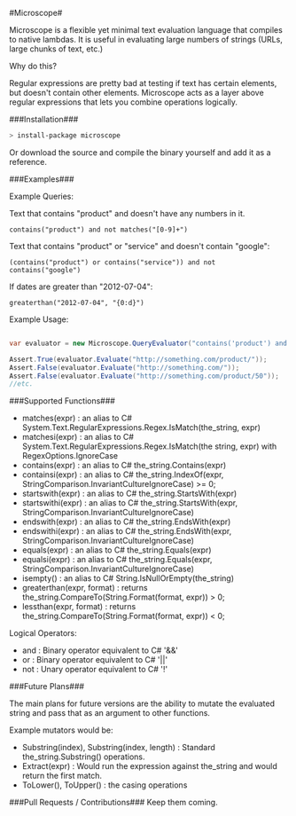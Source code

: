 #Microscope#

Microscope is a flexible yet minimal text evaluation language that compiles to native lambdas. It is useful in evaluating large numbers of strings (URLs, large chunks of text, etc.)

Why do this?

Regular expressions are pretty bad at testing if text has certain elements, but doesn't contain other elements. Microscope acts as a layer above regular expressions that lets you combine operations logically.

###Installation###

```bash
> install-package microscope
```

Or download the source and compile the binary yourself and add it as a reference.

###Examples###

Example Queries:

Text that contains "product" and doesn't have any numbers in it.

```microscope
contains("product") and not matches("[0-9]+")
```

Text that contains "product" or "service" and doesn't contain "google":

```microscope
(contains("product") or contains("service")) and not contains("google")
```

If dates are greater than "2012-07-04":

```microscope
greaterthan("2012-07-04", "{0:d}")
```

Example Usage:

```C#

var evaluator = new Microscope.QueryEvaluator("contains('product') and not matches('[0-9]+')");

Assert.True(evaluator.Evaluate("http://something.com/product/"));
Assert.False(evaluator.Evaluate("http://something.com/"));
Assert.False(evaluator.Evaluate("http://something.com/product/50"));
//etc.
```

###Supported Functions###

* matches(expr) : an alias to C# System.Text.RegularExpressions.Regex.IsMatch(the_string, expr)
* matchesi(expr) : an alias to C# System.Text.RegularExpressions.Regex.IsMatch(the string, expr) with RegexOptions.IgnoreCase
* contains(expr) : an alias to C# the_string.Contains(expr)
* containsi(expr) : an alias to C# the_string.IndexOf(expr, StringComparison.InvariantCultureIgnoreCase) >= 0;
* startswith(expr) : an alias to C# the_string.StartsWith(expr)
* startswithi(expr) : an alias to C# the_string.StartsWith(expr, StringComparison.InvariantCultureIgnoreCase)
* endswith(expr) : an alias to C# the_string.EndsWith(expr)
* endswithi(expr) : an alias to C# the_string.EndsWith(expr, StringComparison.InvariantCultureIgnoreCase)
* equals(expr) : an alias to C# the_string.Equals(expr)
* equalsi(expr) : an alias to C# the_string.Equals(expr, StringComparison.InvariantCultureIgnoreCase) 
* isempty() : an alias to C# String.IsNullOrEmpty(the_string)
* greaterthan(expr, format) : returns the_string.CompareTo(String.Format(format, expr)) > 0;
* lessthan(expr, format) : returns the_string.CompareTo(String.Format(format, expr)) < 0;

Logical Operators:

* and : Binary operator equivalent to C# '&&'
* or : Binary operator equivalent to C# '||'
* not : Unary operator equivalent to C# '!'

###Future Plans###

The main plans for future versions are the ability to mutate the evaluated string and pass that as an argument to other functions.

Example mutators would be:

* Substring(index), Substring(index, length) : Standard the_string.Substring() operations.
* Extract(expr) : Would run the expression against the_string and would return the first match.
* ToLower(), ToUpper() : the casing operations

###Pull Requests / Contributions###
Keep them coming.

